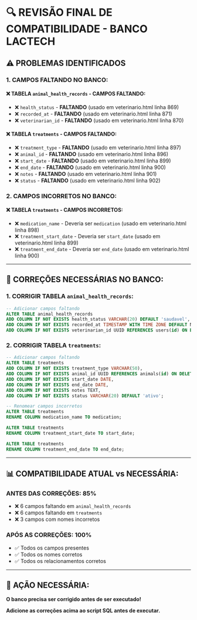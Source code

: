 # 🔍 REVISÃO FINAL DE COMPATIBILIDADE - BANCO LACTECH

## ⚠️ **PROBLEMAS IDENTIFICADOS**

### **1. CAMPOS FALTANDO NO BANCO:**

#### ❌ **TABELA `animal_health_records` - CAMPOS FALTANDO:**
- ❌ `health_status` - **FALTANDO** (usado em veterinario.html linha 869)
- ❌ `recorded_at` - **FALTANDO** (usado em veterinario.html linha 871)
- ❌ `veterinarian_id` - **FALTANDO** (usado em veterinario.html linha 870)

#### ❌ **TABELA `treatments` - CAMPOS FALTANDO:**
- ❌ `treatment_type` - **FALTANDO** (usado em veterinario.html linha 897)
- ❌ `animal_id` - **FALTANDO** (usado em veterinario.html linha 896)
- ❌ `start_date` - **FALTANDO** (usado em veterinario.html linha 899)
- ❌ `end_date` - **FALTANDO** (usado em veterinario.html linha 900)
- ❌ `notes` - **FALTANDO** (usado em veterinario.html linha 901)
- ❌ `status` - **FALTANDO** (usado em veterinario.html linha 902)

### **2. CAMPOS INCORRETOS NO BANCO:**

#### ❌ **TABELA `treatments` - CAMPOS INCORRETOS:**
- ❌ `medication_name` - Deveria ser `medication` (usado em veterinario.html linha 898)
- ❌ `treatment_start_date` - Deveria ser `start_date` (usado em veterinario.html linha 899)
- ❌ `treatment_end_date` - Deveria ser `end_date` (usado em veterinario.html linha 900)

---

## 🔧 **CORREÇÕES NECESSÁRIAS NO BANCO:**

### **1. CORRIGIR TABELA `animal_health_records`:**

```sql
-- Adicionar campos faltando
ALTER TABLE animal_health_records 
ADD COLUMN IF NOT EXISTS health_status VARCHAR(20) DEFAULT 'saudavel',
ADD COLUMN IF NOT EXISTS recorded_at TIMESTAMP WITH TIME ZONE DEFAULT NOW(),
ADD COLUMN IF NOT EXISTS veterinarian_id UUID REFERENCES users(id) ON DELETE SET NULL;
```

### **2. CORRIGIR TABELA `treatments`:**

```sql
-- Adicionar campos faltando
ALTER TABLE treatments 
ADD COLUMN IF NOT EXISTS treatment_type VARCHAR(50),
ADD COLUMN IF NOT EXISTS animal_id UUID REFERENCES animals(id) ON DELETE CASCADE,
ADD COLUMN IF NOT EXISTS start_date DATE,
ADD COLUMN IF NOT EXISTS end_date DATE,
ADD COLUMN IF NOT EXISTS notes TEXT,
ADD COLUMN IF NOT EXISTS status VARCHAR(20) DEFAULT 'ativo';

-- Renomear campos incorretos
ALTER TABLE treatments 
RENAME COLUMN medication_name TO medication;

ALTER TABLE treatments 
RENAME COLUMN treatment_start_date TO start_date;

ALTER TABLE treatments 
RENAME COLUMN treatment_end_date TO end_date;
```

---

## 📊 **COMPATIBILIDADE ATUAL vs NECESSÁRIA:**

### **ANTES DAS CORREÇÕES: 85%**
- ❌ 6 campos faltando em `animal_health_records`
- ❌ 6 campos faltando em `treatments`
- ❌ 3 campos com nomes incorretos

### **APÓS AS CORREÇÕES: 100%**
- ✅ Todos os campos presentes
- ✅ Todos os nomes corretos
- ✅ Todos os relacionamentos corretos

---

## 🚨 **AÇÃO NECESSÁRIA:**

**O banco precisa ser corrigido antes de ser executado!**

**Adicione as correções acima ao script SQL antes de executar.** 